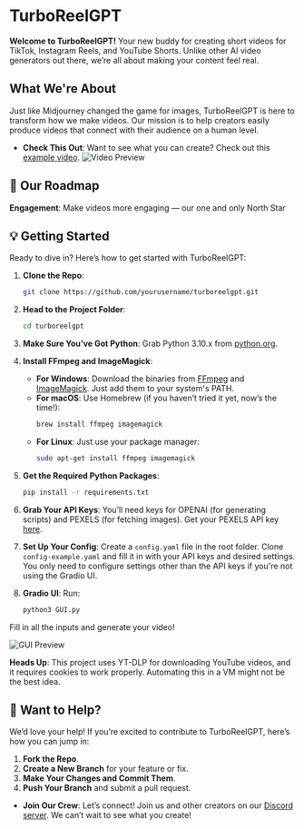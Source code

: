 # TurboReelGPT

**Welcome to TurboReelGPT!** Your new buddy for creating short videos for TikTok, Instagram Reels, and YouTube Shorts. Unlike other AI video generators out there, we’re all about making your content feel real.

## What We're About

Just like Midjourney changed the game for images, TurboReelGPT is here to transform how we make videos. Our mission is to help creators easily produce videos that connect with their audience on a human level.

- **Check This Out**: Want to see what you can create? Check out this [example video](https://youtu.be/4tFtKmXc-xE?si=KTb0MLfAYTe7eVtP).
![Video Preview](https://i.ytimg.com/vi/4tFtKmXc-xE/hqdefault.jpg)

## 🚀 Our Roadmap

**Engagement**: Make videos more engaging — our one and only North Star
   
## 💡 Getting Started

Ready to dive in? Here’s how to get started with TurboReelGPT:

1. **Clone the Repo**:
   ```bash
   git clone https://github.com/yourusername/turboreelgpt.git
   ```

2. **Head to the Project Folder**:
   ```bash
   cd turboreelgpt
   ```

3. **Make Sure You’ve Got Python**: Grab Python 3.10.x from [python.org](https://www.python.org/downloads/release/python-31012/).

4. **Install FFmpeg and ImageMagick**:
   - **For Windows**: Download the binaries from [FFmpeg](https://ffmpeg.org/download.html) and [ImageMagick](https://imagemagick.org/script/download.php). Just add them to your system's PATH.
   - **For macOS**: Use Homebrew (if you haven’t tried it yet, now’s the time!):
     ```bash
     brew install ffmpeg imagemagick
     ```
   - **For Linux**: Just use your package manager:
     ```bash
     sudo apt-get install ffmpeg imagemagick
     ```

5. **Get the Required Python Packages**:
   ```bash
   pip install -r requirements.txt
   ```
6. **Grab Your API Keys**: You’ll need keys for OPENAI (for generating scripts) and PEXELS (for fetching images). Get your PEXELS API key [here](https://www.pexels.com/api/key/).

7. **Set Up Your Config**: Create a `config.yaml` file in the root folder. Clone `config-example.yaml` and fill it in with your API keys and desired settings. You only need to configure settings other than the API keys if you're not using the Gradio UI.

8. **Gradio UI**: Run:
   ```bash
   python3 GUI.py
   ```
Fill in all the inputs and generate your video!

![GUI Preview](https://drive.google.com/uc?export=view&id=15xFGVslmEBnPxu-3tjQE7lMiz0KEI5hC)

   **Heads Up**: This project uses YT-DLP for downloading YouTube videos, and it requires cookies to work properly. Automating this in a VM might not be the best idea.
   
## 🤗 Want to Help?

We’d love your help! If you’re excited to contribute to TurboReelGPT, here’s how you can jump in:

1. **Fork the Repo**.
2. **Create a New Branch** for your feature or fix.
3. **Make Your Changes and Commit Them**.
4. **Push Your Branch** and submit a pull request.

- **Join Our Crew**: Let’s connect! Join us and other creators on our [Discord server](https://discord.gg/bby6DYsCPu). We can’t wait to see what you create!
